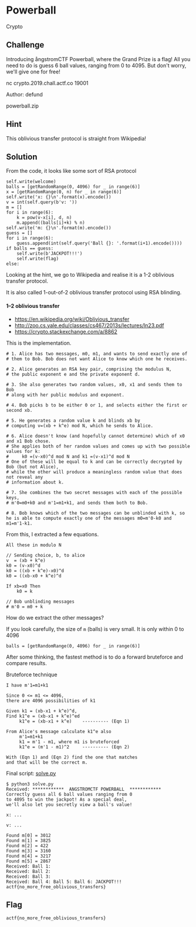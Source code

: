 # Powerball
Crypto

## Challenge 

Introducing ångstromCTF Powerball, where the Grand Prize is a flag! All you need to do is guess 6 ball values, ranging from 0 to 4095. But don't worry, we'll give one for free!

nc crypto.2019.chall.actf.co 19001

Author: defund

powerball.zip

## Hint

This oblivious transfer protocol is straight from Wikipedia!


## Solution

From the code, it looks like some sort of RSA protocol

    self.write(welcome)
    balls = [getRandomRange(0, 4096) for _ in range(6)]
    x = [getRandomRange(0, n) for _ in range(6)]
    self.write('x: {}\n'.format(x).encode())
    v = int(self.query(b'v: '))
    m = []
    for i in range(6):
        k = pow(v-x[i], d, n)
        m.append((balls[i]+k) % n)
    self.write('m: {}\n'.format(m).encode())
    guess = []
    for i in range(6):
        guess.append(int(self.query('Ball {}: '.format(i+1).encode())))
    if balls == guess:
        self.write(b'JACKPOT!!!')
        self.write(flag)
    else:
    
Looking at the hint, we go to Wikipedia and realise it is a 1-2 oblivious transfer protocol.

It is also called 1-out-of-2 oblivious transfer protocol using RSA blinding.

#### 1–2 oblivious transfer

- https://en.wikipedia.org/wiki/Oblivious_transfer
- http://zoo.cs.yale.edu/classes/cs467/2013s/lectures/ln23.pdf
- https://crypto.stackexchange.com/a/8862

This is the implementation.

    # 1. Alice has two messages, m0, m1, and wants to send exactly one of 
    # them to Bob. Bob does not want Alice to know which one he receives.

    # 2. Alice generates an RSA key pair, comprising the modulus N, 
    # the public exponent e and the private exponent d.

    # 3. She also generates two random values, x0, x1 and sends them to Bob 
    # along with her public modulus and exponent.

    # 4. Bob picks b to be either 0 or 1, and selects either the first or second xb.

    # 5. He generates a random value k and blinds xb by
    # computing v=(xb + k^e) mod N, which he sends to Alice.

    # 6. Alice doesn't know (and hopefully cannot determine) which of x0 and x1 Bob chose.
    # She applies both of her random values and comes up with two possible values for k:
    #     k0 =(v-x0)^d mod N and k1 =(v-x1)^d mod N
    # One of these will be equal to k and can be correctly decrypted by Bob (but not Alice),
    # while the other will produce a meaningless random value that does not reveal any 
    # information about k.

    # 7. She combines the two secret messages with each of the possible keys, 
    # m'0=m0+k0 and m'1=m1+k1, and sends them both to Bob.

    # 8. Bob knows which of the two messages can be unblinded with k, so he is able to compute exactly one of the messages m0=m'0-k0 and m1=m'1-k1.

From this, I extracted a few equations.

    All these in modulo N

    // Sending choice, b, to alice
    v  = (xb + k^e)
    k0 = (v-x0)^d
    k0 = ((xb + k^e)-x0)^d
    k0 = ((xb-x0 + k^e)^d

    If xb=x0 Then
        k0 = k

    // Bob unblinding messages
    # m'0 = m0 + k

How do we extract the other messages?

If you look carefully, the size of `m` (balls) is very small. It is only within 0 to 4096

    balls = [getRandomRange(0, 4096) for _ in range(6)]

After some thinking, the fastest method is to do a forward bruteforce and compare results.

Bruteforce technique

    I have m'1=m1+k1
    
    Since 0 <= m1 <= 4096,
    there are 4096 possibilities of k1
    
    Given k1 = (xb-x1 + k^e)^d,
    Find k1^e = (xb-x1 + k^e)^ed
         k1^e = (xb-x1 + k^e)    ---------- (Eqn 1)

    From Alice's message calculate k1^e also
         m'1=m1+k1
         k1 = m'1 - m1, where m1 is bruteforced
         k1^e = (m'1 - m1)^2     ---------- (Eqn 2)

    With (Eqn 1) and (Eqn 2) find the one that matches
    and that will be the correct m.

Final script: [solve.py](solve.py)

    $ python3 solve.py 
    Received: ************  ANGSTROMCTF POWERBALL  ************
    Correctly guess all 6 ball values ranging from 0
    to 4095 to win the jackpot! As a special deal,
    we'll also let you secretly view a ball's value!

    x: ...

    v: ...

    Found m[0] = 3012
    Found m[1] = 3825
    Found m[2] = 422
    Found m[3] = 3160
    Found m[4] = 3217
    Found m[5] = 2867
    Received: Ball 1:
    Received: Ball 2:
    Received: Ball 3:
    Received: Ball 4: Ball 5: Ball 6: JACKPOT!!!
    actf{no_more_free_oblivious_transfers}

## Flag

    actf{no_more_free_oblivious_transfers}
